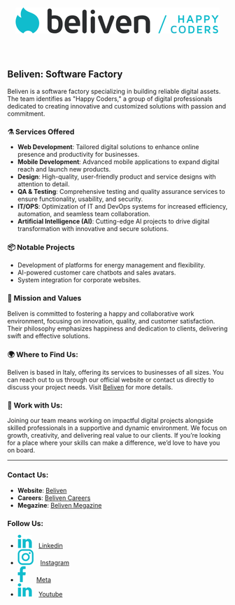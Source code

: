 <br>
<p align="center"><img src="../assets/logo.svg?sanitize=true" /></p>
<br>

<br />

## Beliven: Software Factory

Beliven is a software factory specializing in building reliable digital assets. The team identifies as "Happy Coders," a group of digital professionals dedicated to creating innovative and customized solutions with passion and commitment.

### ⚗️ Services Offered

- **Web Development**: Tailored digital solutions to enhance online presence and productivity for businesses.
- **Mobile Development**: Advanced mobile applications to expand digital reach and launch new products.
- **Design**: High-quality, user-friendly product and service designs with attention to detail.
- **QA & Testing**: Comprehensive testing and quality assurance services to ensure functionality, usability, and security.
- **IT/OPS**: Optimization of IT and DevOps systems for increased efficiency, automation, and seamless team collaboration.
- **Artificial Intelligence (AI)**: Cutting-edge AI projects to drive digital transformation with innovative and secure solutions.

### 📦 Notable Projects
- Development of platforms for energy management and flexibility.
- AI-powered customer care chatbots and sales avatars.
- System integration for corporate websites.

### 🚀 Mission and Values
Beliven is committed to fostering a happy and collaborative work environment, focusing on innovation, quality, and customer satisfaction. Their philosophy emphasizes happiness and dedication to clients, delivering swift and effective solutions.

### 🌍 Where to Find Us:
Beliven is based in Italy, offering its services to businesses of all sizes.
You can reach out to us through our official website or contact us directly to discuss your project needs.
Visit [Beliven](https://www.beliven.com/en) for more details.

### 💼 Work with Us:

Joining our team means working on impactful digital projects alongside skilled professionals in a supportive and dynamic environment.
We focus on growth, creativity, and delivering real value to our clients.
If you’re looking for a place where your skills can make a difference, we’d love to have you on board.

---

### Contact Us:

- **Website**: [Beliven](https://www.beliven.com/)
- **Careers**: [Beliven Careers](https://careers.beliven.com/)
- **Megazine**: [Beliven Megazine](https://megazine.beliven.com/)

### Follow Us:

- <img src="../assets/social/linkedin.svg?sanitize=true" alt="Linkedin" /> &nbsp;&nbsp; [Linkedin](https://it.linkedin.com/company/beliven)
- <img src="../assets/social/instagram.svg?sanitize=true" alt="Instagram" /> &nbsp;&nbsp; [Instagram](https://www.instagram.com/happycoders/)
- <img src="../assets/social/facebook.svg?sanitize=true" alt="Meta" /> &nbsp;&nbsp;&nbsp;&nbsp; [Meta](https://www.facebook.com/Belivencom/)
- <img src="../assets/social/linkedin.svg?sanitize=true" alt="Youtube" /> &nbsp;&nbsp; [Youtube](https://www.youtube.com/@beliven)
